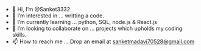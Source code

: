 - 👋 Hi, I’m @Sanket3332
- 👀 I’m interested in ... writting a code.
- 🌱 I’m currently learning ... python, SQL, node.js & React.js
- 💞️ I’m looking to collaborate on ... projects which upholds my coding skills.
- 📫 How to reach me ... Drop an email at sanketmadavi70528@gmail.com

<!---
Sanket3332/Sanket3332 is a ✨ special ✨ repository because its `README.md` (this file) appears on your GitHub profile.
You can click the Preview link to take a look at your changes.
--->
